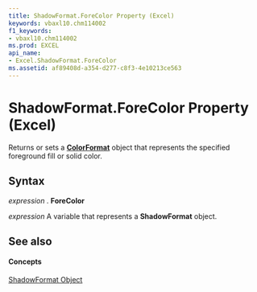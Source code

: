 ```yaml
---
title: ShadowFormat.ForeColor Property (Excel)
keywords: vbaxl10.chm114002
f1_keywords:
- vbaxl10.chm114002
ms.prod: EXCEL
api_name:
- Excel.ShadowFormat.ForeColor
ms.assetid: af89408d-a354-d277-c8f3-4e10213ce563
---
```



# ShadowFormat.ForeColor Property (Excel)

Returns or sets a  **[ColorFormat](colorformat-object-excel.md)** object that represents the specified foreground fill or solid color.


## Syntax

 _expression_ . **ForeColor**

 _expression_ A variable that represents a **ShadowFormat** object.


## See also


#### Concepts


[ShadowFormat Object](shadowformat-object-excel.md)

